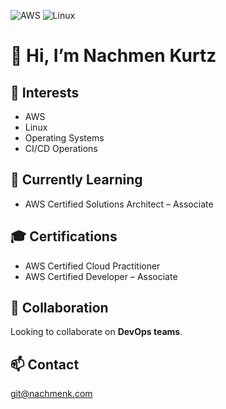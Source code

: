 ![AWS](https://img.shields.io/badge/AWS-Cloud-orange?logo=amazon-aws)
![Linux](https://img.shields.io/badge/Linux-OS-blue?logo=linux)

# 👋 Hi, I’m Nachmen Kurtz

## 👀 Interests
- AWS
- Linux
- Operating Systems
- CI/CD Operations

## 🌱 Currently Learning
- AWS Certified Solutions Architect – Associate

## 🎓 Certifications
- AWS Certified Cloud Practitioner
- AWS Certified Developer – Associate

## 🤝 Collaboration
Looking to collaborate on **DevOps teams**.

## 📫 Contact
git@nachmenk.com
